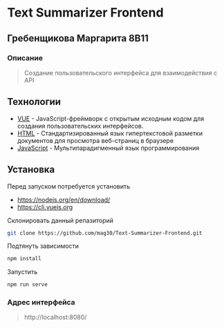 # Text Summarizer Frontend
##  Гребенщикова Маргарита 8В11

### Описание

> Создание пользовательского интерфейса для взаимодействия с API


## Технологии

- [VUE](https://ru.vuejs.org) - JavaScript-фреймворк с открытым исходным кодом для создания пользовательских интерфейсов.
- [HTML](https://html.spec.whatwg.org) - Стандартизированный язык гипертекстовой разметки документов для просмотра веб-страниц в браузере
- [JavaScript](https://www.javascript.com) - Мультипарадигменный язык программирования

## Установка

Перед запуском потребуется установить
- https://nodejs.org/en/download/
- https://cli.vuejs.org

Склонировать данный репазиторий

```sh
git clone https://github.com/mag30/Text-Summarizer-Frontend.git
```

Подтянуть зависимости

```sh
npm install
```

Запустить

```sh
npm run serve
```

### Адрес интерфейса

>http://localhost:8080/
